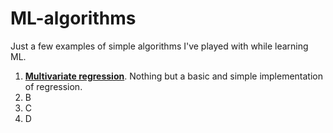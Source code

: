 # ML-algorithms

Just a few examples of simple algorithms I've played with while learning ML.

1. [**Multivariate regression**](/Multivariate_regression.py). Nothing but a basic and simple implementation of regression.
2. B
3. C
4. D
